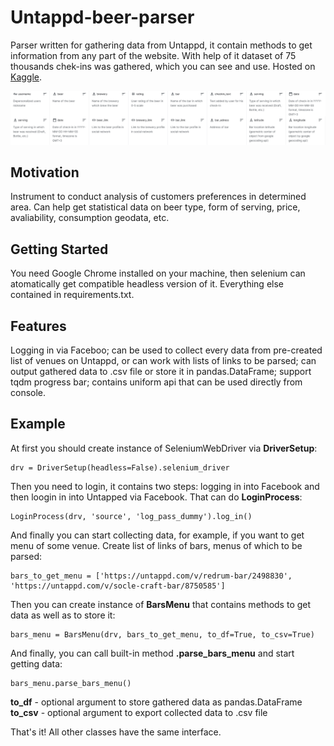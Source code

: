 # Untappd-beer-parser
Parser written for gathering data from Untappd, it contain methods to get information from any part of the website. With help of it dataset of 75 thousands chek-ins was gathered, which you can see and use. Hosted on [Kaggle](https://www.kaggle.com/kondrasso/saint-petersburg-craft-beer).

![image](github_readme_header.png)

## Motivation
Instrument to conduct analysis of customers preferences in determined area. Can help get statistical data on beer type, form of serving, price, avaliability, consumption geodata, etc. 

## Getting Started
You need Google Chrome installed on your machine, then selenium can atomatically get compatible headless version of it. Everything else contained in requirements.txt.

## Features

Logging in via Faceboo; can be used to collect every data from pre-created list of venues on Untappd, or can work with lists of links to be parsed; can output gathered data to .csv file or store it in pandas.DataFrame; support tqdm progress bar; contains uniform api that can be used directly from console. 

## Example

At first you should create instance of SeleniumWebDriver via **DriverSetup**:

    drv = DriverSetup(headless=False).selenium_driver

Then you need to login, it contains two steps: logging in into Facebook and then loogin in into Untapped via Facebook. That can do **LoginProcess**:

    LoginProcess(drv, 'source', 'log_pass_dummy').log_in()
    
And finally you can start collecting data, for example, if you want to get menu of some venue.
Create list of links of bars, menus of which to be parsed:
    
    bars_to_get_menu = ['https://untappd.com/v/redrum-bar/2498830', 'https://untappd.com/v/socle-craft-bar/8750585']
 
Then you can create instance of **BarsMenu** that contains methods to get data as well as to store it:

    bars_menu = BarsMenu(drv, bars_to_get_menu, to_df=True, to_csv=True)

And finally, you can call built-in method **.parse_bars_menu** and start getting data:

    bars_menu.parse_bars_menu()

**to_df** - optional argument to store gathered data as pandas.DataFrame
**to_csv** - optional argument to export collected data to .csv file

That's it! All other classes have the same interface.
